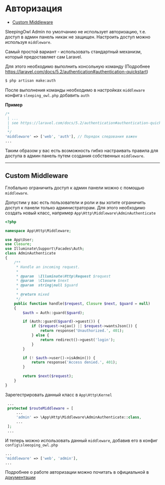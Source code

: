 # Авторизация

 - [Custom Middleware](#middleware)

SleepingOwl Admin по умолчанию не использует авторизацию, т.е. доступ
в админ панель никак не защищен. Настроить доступ можно используя `middleware`.

Самый простой вариант - использовать стандартный механизм, который предоставляет сам Laravel.

Для этого необходимо выполнить консольную команду (Подробнее https://laravel.com/docs/5.2/authentication#authentication-quickstart)
```bash
$ php artisan make:auth
```
После выполнения команды необходимо в настройках `middleware` конфига `sleeping_owl.php` добавить `auth`

**Пример**
```php
/*
 | ...
 | see https://laravel.com/docs/5.2/authentication#authentication-quickstart
 |
 */
'middleware' => ['web', 'auth'], // Порядок следования важен
...
```

Таким образом у вас есть возможность гибко настраивать правила для доступа
в админ панель путем создания собственных `middleware`.

---

<a id="middleware"></a>
## Custom Middleware

Глобально ограничить доступ к админ панели можно с помощью `middleware`.

Допустим у вас есть пользователи и роли и вы хотите ограничить доступ к
панели только администраторам.
Для этого необходимо создать новый класс, например `App\Http\Middleware\AdminAuthenticate`

```php
<?php

namespace App\Http\Middleware;

use App\User;
use Closure;
use Illuminate\Support\Facades\Auth;
class AdminAuthenticate
{
    /**
     * Handle an incoming request.
     *
     * @param  \Illuminate\Http\Request $request
     * @param  \Closure $next
     * @param  string|null $guard
     *
     * @return mixed
     */
    public function handle($request, Closure $next, $guard = null)
    {
        $auth = Auth::guard($guard);

        if (Auth::guard($guard)->guest()) {
            if ($request->ajax() || $request->wantsJson()) {
                return response('Unauthorized.', 401);
            } else {
                return redirect()->guest('login');
            }
        }

        if (! $auth->user()->isAdmin()) {
            return response('Access denied.', 401);
        }
        
        return $next($request);
    }
}
```

Зарегестрировать данный класс в `App\Http\Kernel`

```php
 ...
 protected $routeMiddleware = [
     ...
     'admin' => \App\Http\Middleware\AdminAuthenticate::class,
     ...
 ];
 ...
```

И теперь можно использовать данный `middleware`, добавив его в конфиг `config\sleeoping_owl.php`

```php
...
'middleware' => ['web', 'admin'],
...
```

Подробнее о работе авторизации можно почитать в официальной в [документации](https://laravel.com/docs/5.2/authentication)
